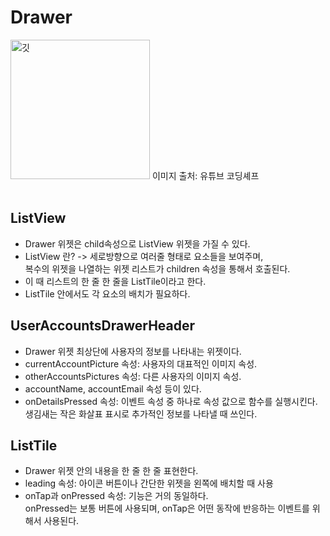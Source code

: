 Drawer
==========
<img width="223" alt="깃" src="https://user-images.githubusercontent.com/73534426/123792121-3ca93a80-d91b-11eb-8e08-49cc230677a3.PNG">   
이미지 출처: 유튜브 코딩셰프<br><br>

ListView
---------
- Drawer 위젯은 child속성으로 ListView 위젯을 가질 수 있다.      
- ListView 란? -> 세로방향으로 여러줄 형태로 요소들을 보여주며,      
복수의 위젯을 나열하는 위젯 리스트가 children 속성을 통해서 호출된다.   
- 이 때 리스트의 한 줄 한 줄을 ListTile이라고 한다.      
- ListTile 안에서도 각 요소의 배치가 필요하다.   

UserAccountsDrawerHeader
---------------
- Drawer 위젯 최상단에 사용자의 정보를 나타내는 위젯이다.
- currentAccountPicture 속성: 사용자의 대표적인 이미지 속성.
- otherAccountsPictures 속성: 다른 사용자의 이미지 속성.
- accountName, accountEmail 속성 등이 있다.
- onDetailsPressed 속성: 이벤트 속성 중 하나로 속성 값으로 함수를 실행시킨다.<br>
생김새는 작은 화살표 표시로 추가적인 정보를 나타낼 때 쓰인다.

ListTile
--------
- Drawer 위젯 안의 내용을 한 줄 한 줄 표현한다.
- leading 속성: 아이콘 버튼이나 간단한 위젯을 왼쪽에 배치할 때 사용
- onTap과 onPressed 속성: 기능은 거의 동일하다.   
onPressed는 보통 버튼에 사용되며, onTap은 어떤 동작에 반응하는 이벤트를 위해서 사용된다.

